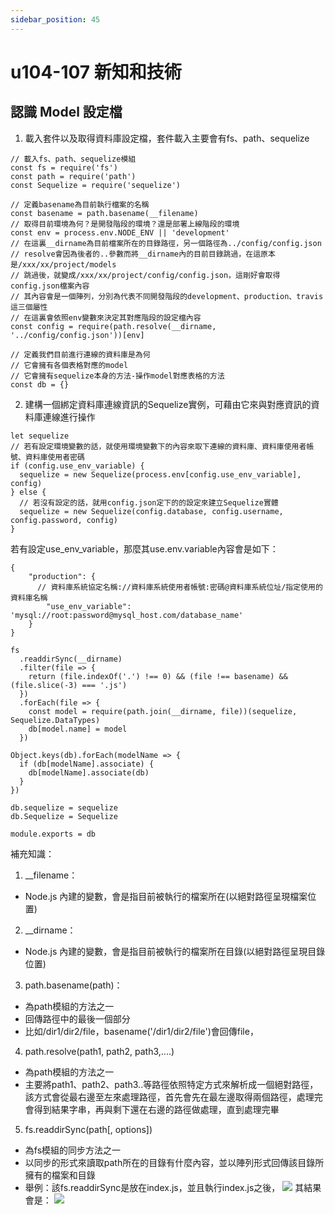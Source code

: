 ```yaml
---
sidebar_position: 45
---
```


# u104-107 新知和技術 


## 認識 Model 設定檔

1. 載入套件以及取得資料庫設定檔，套件載入主要會有fs、path、sequelize
```
// 載入fs、path、sequelize模組
const fs = require('fs')
const path = require('path')
const Sequelize = require('sequelize')

// 定義basename為目前執行檔案的名稱
const basename = path.basename(__filename)
// 取得目前環境為何？是開發階段的環境？還是部署上線階段的環境
const env = process.env.NODE_ENV || 'development'
// 在這裏__dirname為目前檔案所在的目錄路徑，另一個路徑為../config/config.json
// resolve會因為後者的..參數而將__dirname內的目前目錄跳過，在這原本是/xxx/xx/project/models
// 跳過後，就變成/xxx/xx/project/config/config.json，這剛好會取得config.json檔案內容
// 其內容會是一個陣列，分別為代表不同開發階段的development、production、travis這三個屬性
// 在這裏會依照env變數來決定其對應階段的設定檔內容
const config = require(path.resolve(__dirname, '../config/config.json'))[env]

// 定義我們目前進行連線的資料庫是為何
// 它會擁有各個表格對應的model
// 它會擁有sequelize本身的方法-操作model對應表格的方法
const db = {}
```



2. 建構一個綁定資料庫連線資訊的Sequelize實例，可藉由它來與對應資訊的資料庫連線進行操作
```
let sequelize
// 若有設定環境變數的話，就使用環境變數下的內容來取下連線的資料庫、資料庫使用者帳號、資料庫使用者密碼
if (config.use_env_variable) {
  sequelize = new Sequelize(process.env[config.use_env_variable], config)
} else {
  // 若沒有設定的話，就用config.json定下的的設定來建立Sequelize實體
  sequelize = new Sequelize(config.database, config.username, config.password, config)
}
```
若有設定use_env_variable，那麼其use.env.variable內容會是如下：
```
{
    "production": {
	  // 資料庫系統協定名稱://資料庫系統使用者帳號:密碼@資料庫系統位址/指定使用的資料庫名稱
        "use_env_variable": 'mysql://root:password@mysql_host.com/database_name'
    }
}
```



```
fs
  .readdirSync(__dirname)
  .filter(file => {
    return (file.indexOf('.') !== 0) && (file !== basename) && (file.slice(-3) === '.js')
  })
  .forEach(file => {
    const model = require(path.join(__dirname, file))(sequelize, Sequelize.DataTypes)
    db[model.name] = model
  })
```


```
Object.keys(db).forEach(modelName => {
  if (db[modelName].associate) {
    db[modelName].associate(db)
  }
})
```

```
db.sequelize = sequelize
db.Sequelize = Sequelize

module.exports = db
```



補充知識：
1. __filename：
  - Node.js 內建的變數，會是指目前被執行的檔案所在(以絕對路徑呈現檔案位置)
2. __dirname：
  - Node.js 內建的變數，會是指目前被執行的檔案所在目錄(以絕對路徑呈現目錄位置)
3. path.basename(path)：
  - 為path模組的方法之一
  - 回傳路徑中的最後一個部分
  - 比如/dir1/dir2/file，basename('/dir1/dir2/file')會回傳file，
4. path.resolve(path1, path2, path3,....)
  - 為path模組的方法之一
  - 主要將path1、path2、path3..等路徑依照特定方式來解析成一個絕對路徑，該方式會從最右邊至左來處理路徑，首先會先在最左邊取得兩個路徑，處理完會得到結果字串，再與剩下還在右邊的路徑做處理，直到處理完畢
5. fs.readdirSync(path[, options])
  - 為fs模組的同步方法之一
  - 以同步的形式來讀取path所在的目錄有什麼內容，並以陣列形式回傳該目錄所擁有的檔案和目錄
  - 舉例：該fs.readdirSync是放在index.js，並且執行index.js之後，
  ![](https://res.cloudinary.com/dqfxgtyoi/image/upload/v1643045879/blog/forumProject/config/sequelize_apy9ki.png)
  其結果會是：
  ![](https://res.cloudinary.com/dqfxgtyoi/image/upload/v1643045879/blog/forumProject/config/readdirSyncCmd_c4vxgd.png)